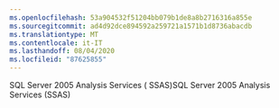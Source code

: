 ```yaml
---
ms.openlocfilehash: 53a904532f51204bb079b1de8a8b2716316a855e
ms.sourcegitcommit: ad4d92dce894592a259721a1571b1d8736abacdb
ms.translationtype: MT
ms.contentlocale: it-IT
ms.lasthandoff: 08/04/2020
ms.locfileid: "87625855"
---
```

<span data-ttu-id="9b4e4-101">SQL Server 2005 Analysis Services \( SSAS\)</span><span class="sxs-lookup"><span data-stu-id="9b4e4-101">SQL Server 2005 Analysis Services \(SSAS\)</span></span>
